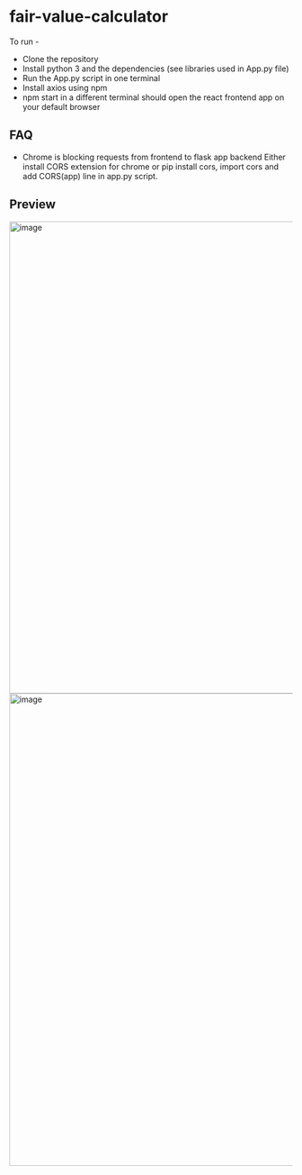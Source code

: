 # fair-value-calculator

To run - 
- Clone the repository
- Install python 3 and the dependencies (see libraries used in App.py file)
- Run the App.py script in one terminal
- Install axios using npm
- npm start in a different terminal should open the react frontend app on your default browser

## FAQ
- Chrome is blocking requests from frontend to flask app backend
  Either install CORS extension for chrome or pip install cors, import cors and add CORS(app) line in app.py script. 

## Preview 
<img width="838" alt="image" src="https://github.com/user-attachments/assets/bb5a12eb-5ccc-46a6-ada6-3207e6b4e306">
<img width="839" alt="image" src="https://github.com/user-attachments/assets/6ff847f9-56e9-4d8f-a8ef-85a12709ddde">

